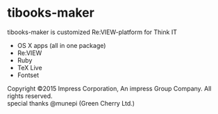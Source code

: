 # tibooks-maker
tibooks-maker is customized Re:VIEW-platform for Think IT

* OS X apps (all in one package)
 * Re:VIEW
 * Ruby
 * TeX Live
 * Fontset

 Copyright ©2015 Impress Corporation, An impress Group Company. All rights reserved.<br>
 special thanks @munepi (Green Cherry Ltd.)
